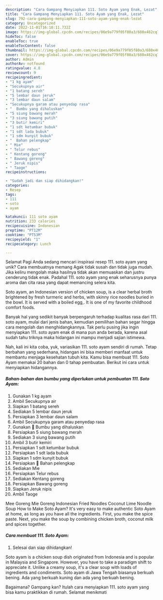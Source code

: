 ```yaml
---
description: "Cara Gampang Menyiapkan 111. Soto Ayam yang Enak, Lezat"
title: "Cara Gampang Menyiapkan 111. Soto Ayam yang Enak, Lezat"
slug: 792-cara-gampang-menyiapkan-111-soto-ayam-yang-enak-lezat
category: Uncategorized
date: 2022-11-01T16:10:11.732Z
image: https://img-global.cpcdn.com/recipes/06e9a779f05f80a3/680x482cq70/111-soto-ayam-foto-resep-utama.jpg
hideToc: false
enableToc: true
enableTocContent: false
thumbnail: https://img-global.cpcdn.com/recipes/06e9a779f05f80a3/680x482cq70/111-soto-ayam-foto-resep-utama.jpg
cover: https://img-global.cpcdn.com/recipes/06e9a779f05f80a3/680x482cq70/111-soto-ayam-foto-resep-utama.jpg
author: Admin
authorAv: notfound
ratingvalue: 4.8
reviewcount: 9
recipeingredient:
- "1 kg ayam"
- "Secukupnya air"
- "1 batang sereh"
- "5 lembar daun jeruk"
- "3 lembar daun salam"
- "Secukupnya garam atau penyedap rasa"
- "  Bumbu yang dihaluskan"
- "5 siung bawang merah"
- "3 siung bawang putih"
- "3 butir kemiri"
- "1 sdt ketumbar bubuk"
- "1 sdt lada bubuk"
- "1 sdm kunyit bubuk"
- "  Bahan pelengkap"
- " Mie"
- " Telur rebus"
- " Kentang goreng"
- " Bawang goreng"
- " Jeruk nipis"
- " Taoge"
recipeinstructions:

- "Sudah jadi dan siap dihidangkan!"
categories:
- Resep
tags:
- 111
- soto
- ayam

katakunci: 111 soto ayam 
nutrition: 233 calories
recipecuisine: Indonesian
preptime: "PT12M"
cooktime: "PT53M"
recipeyield: "1"
recipecategory: Lunch

---
```



Selamat Pagi Anda sedang mencari inspirasi resep 111. soto ayam yang unik? Cara membuatnya memang Agak tidak susah dan tidak juga mudah. Jika keliru mengolah maka hasilnya tidak akan memuaskan dan justru cenderung tidak enak. Padahal 111. soto ayam yang enak seharusnya punya aroma dan cita rasa yang dapat memancing selera kita.


Soto ayam, an Indonesian version of chicken soup, is a clear herbal broth brightened by fresh turmeric and herbs, with skinny rice noodles buried in the bowl. It is served with a boiled egg,. It is one of my favorite childhood comfort foods.

Banyak hal yang sedikit banyak berpengaruh terhadap kualitas rasa dari 111. soto ayam, mulai dari jenis bahan, kemudian pemilihan bahan segar hingga cara mengolah dan menghidangkannya. Tak perlu pusing jika ingin menyiapkan 111. soto ayam enak di mana pun anda berada, karena asal sudah tahu triknya maka hidangan ini mampu menjadi sajian istimewa.


Nah, kali ini kita coba, yuk, variasikan 111. soto ayam sendiri di rumah. Tetap berbahan yang sederhana, hidangan ini bisa memberi manfaat untuk membantu menjaga kesehatan tubuh kita. Kamu bisa membuat 111. Soto Ayam memakai 20 bahan dan 0 tahap pembuatan. Berikut ini cara untuk menyiapkan hidangannya.

<!--inarticleads1-->

##### Bahan-bahan dan bumbu yang diperlukan untuk pembuatan 111. Soto Ayam:

1. Gunakan 1 kg ayam
1. Ambil Secukupnya air
1. Siapkan 1 batang sereh
1. Sediakan 5 lembar daun jeruk
1. Persiapkan 3 lembar daun salam
1. Ambil Secukupnya garam atau penyedap rasa
1. Gunakan  💜 Bumbu yang dihaluskan
1. Persiapkan 5 siung bawang merah
1. Sediakan 3 siung bawang putih
1. Ambil 3 butir kemiri
1. Persiapkan 1 sdt ketumbar bubuk
1. Persiapkan 1 sdt lada bubuk
1. Siapkan 1 sdm kunyit bubuk
1. Persiapkan  💜 Bahan pelengkap
1. Sediakan  Mie
1. Persiapkan  Telur rebus
1. Sediakan  Kentang goreng
1. Persiapkan  Bawang goreng
1. Siapkan  Jeruk nipis
1. Ambil  Taoge


Mee Goreng Mie Goreng Indonesian Fried Noodles Coconut Lime Noodle Soup How to Make Soto Ayam? It&#39;s very easy to make authentic Soto Ayam at home, as long as you have all the ingredients. First, you make the spice paste. Next, you make the soup by combining chicken broth, coconut milk and spices together. 

<!--inarticleads2-->

##### Cara membuat 111. Soto Ayam:


1. Selesai dan siap dihidangkan!

Soto ayam is a chicken soup dish originated from Indonesia and is popular in Malaysia and Singapore. However, you have to take a paradigm shift to appreciate it. Unlike a creamy soup, it&#39;s a clear soup with loads of ingredients and condiments. Soto ayam di Jawa Tengah biasanya berkuah bening. Ada yang berkuah kuning dan ada yang berkuah bening. 

Bagaimana? Gampang kan? Itulah cara menyiapkan 111. soto ayam yang bisa kamu praktikkan di rumah. Selamat menikmati
